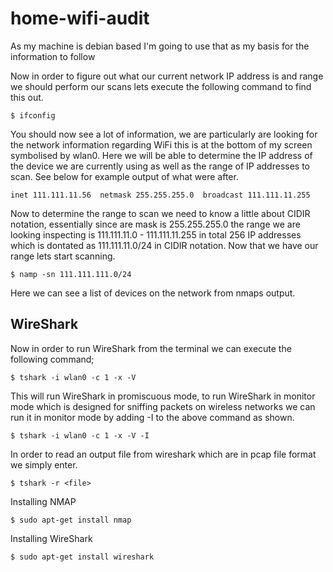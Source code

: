 # home-wifi-audit

As my machine is debian based I'm going to use that as my basis for the information to follow


Now in order to figure out what our current network IP address is and range we should perform our scans lets execute the following command to find this out.

    $ ifconfig

You should now see a lot of information, we are particularly are looking for the network information regarding WiFi this is at the bottom of my screen symbolised by wlan0. Here we will be able to determine the IP address of the device we are currently using as well as the range of IP addresses to scan. See below for example output of what were after.

    inet 111.111.11.56  netmask 255.255.255.0  broadcast 111.111.11.255

Now to determine the range to scan we need to know a little about CIDIR notation, essentially since are mask is 255.255.255.0 the range we are looking inspecting is 111.111.11.0 - 111.111.11.255 in total 256 IP addresses which is dontated as 111.111.11.0/24 in CIDIR notation. Now that we have our range lets start scanning.

    $ namp -sn 111.111.111.0/24

Here we can see a list of devices on the network from nmaps output.

## WireShark

Now in order to run WireShark from the terminal we can execute the following command;

    $ tshark -i wlan0 -c 1 -x -V
    
This will run WireShark in promiscuous mode, to run WireShark in monitor mode which is designed for sniffing packets on wireless networks we can run it in monitor mode by adding -I to the above command as shown.


    $ tshark -i wlan0 -c 1 -x -V -I

In order to read an output file from wireshark which are in pcap file format we simply enter.

    $ tshark -r <file>

Installing NMAP

    $ sudo apt-get install nmap
    
    
Installing WireShark

    $ sudo apt-get install wireshark
